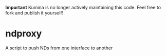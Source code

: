 **Important** Kumina is no longer actively maintaining this code. Feel free to fork and publish it yourself!

# ndproxy
A script to push NDs from one interface to another
